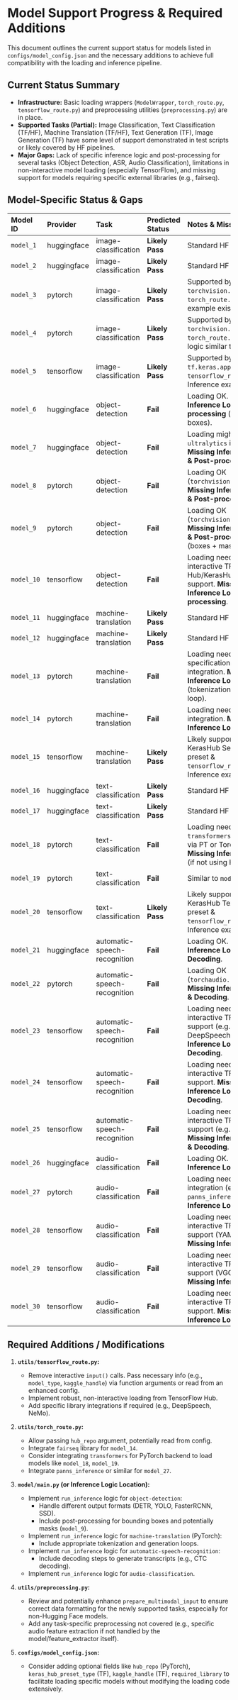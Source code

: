 # Model Support Progress & Required Additions

This document outlines the current support status for models listed in `configs/model_config.json` and the necessary additions to achieve full compatibility with the loading and inference pipeline.

## Current Status Summary

- **Infrastructure:** Basic loading wrappers (`ModelWrapper`, `torch_route.py`, `tensorflow_route.py`) and preprocessing utilities (`preprocessing.py`) are in place.
- **Supported Tasks (Partial):** Image Classification, Text Classification (TF/HF), Machine Translation (TF/HF), Text Generation (TF), Image Generation (TF) have some level of support demonstrated in test scripts or likely covered by HF pipelines.
- **Major Gaps:** Lack of specific inference logic and post-processing for several tasks (Object Detection, ASR, Audio Classification), limitations in non-interactive model loading (especially TensorFlow), and missing support for models requiring specific external libraries (e.g., fairseq).

## Model-Specific Status & Gaps

| Model ID  | Provider    | Task                           | Predicted Status | Notes & Missing Features                                                                                                                               |
| :-------- | :---------- | :----------------------------- | :--------------- | :----------------------------------------------------------------------------------------------------------------------------------------------------- |
| `model_1` | huggingface | image-classification           | **Likely Pass**  | Standard HF task.                                                                                                                                      |
| `model_2` | huggingface | image-classification           | **Likely Pass**  | Standard HF task.                                                                                                                                      |
| `model_3` | pytorch     | image-classification           | **Likely Pass**  | Supported by `torchvision.models` & `torch_route.py`. Inference example exists.                                                                        |
| `model_4` | pytorch     | image-classification           | **Likely Pass**  | Supported by `torchvision.models` & `torch_route.py`. Inference logic similar to `model_3`.                                                              |
| `model_5` | tensorflow  | image-classification           | **Likely Pass**  | Supported by `tf.keras.applications` & `tensorflow_route.py`. Inference example exists.                                                                |
| `model_6` | huggingface | object-detection               | **Fail**         | Loading OK. **Missing Inference Logic & Post-processing** (bounding boxes).                                                                            |
| `model_7` | huggingface | object-detection               | **Fail**         | Loading might need `ultralytics` integration. **Missing Inference Logic & Post-processing**.                                                           |
| `model_8` | pytorch     | object-detection               | **Fail**         | Loading OK (`torchvision.models`). **Missing Inference Logic & Post-processing**.                                                                      |
| `model_9` | pytorch     | object-detection               | **Fail**         | Loading OK (`torchvision.models`). **Missing Inference Logic & Post-processing** (boxes + masks).                                                      |
| `model_10`| tensorflow  | object-detection               | **Fail**         | Loading needs non-interactive TF Hub/KerasHub/KaggleHub support. **Missing Inference Logic & Post-processing**.                                        |
| `model_11`| huggingface | machine-translation          | **Likely Pass**  | Standard HF task.                                                                                                                                      |
| `model_12`| huggingface | machine-translation          | **Likely Pass**  | Standard HF task.                                                                                                                                      |
| `model_13`| pytorch     | machine-translation          | **Fail**         | Loading needs `hub_repo` specification or library integration. **Missing Inference Logic** (tokenization, generation loop).                            |
| `model_14`| pytorch     | machine-translation          | **Fail**         | Loading needs `fairseq` integration. **Missing Inference Logic**.                                                                                      |
| `model_15`| tensorflow  | machine-translation          | **Likely Pass**  | Likely supported by KerasHub Seq2SeqLM preset & `tensorflow_route.py`. Inference example exists.                                                       |
| `model_16`| huggingface | text-classification            | **Likely Pass**  | Standard HF task.                                                                                                                                      |
| `model_17`| huggingface | text-classification            | **Likely Pass**  | Standard HF task.                                                                                                                                      |
| `model_18`| pytorch     | text-classification            | **Fail**         | Loading needs HF `transformers` integration via PT or Torch Hub. **Missing Inference Logic** (if not using HF pipeline).                               |
| `model_19`| pytorch     | text-classification            | **Fail**         | Similar to `model_18`.                                                                                                                                 |
| `model_20`| tensorflow  | text-classification            | **Likely Pass**  | Likely supported by KerasHub TextClassifier preset & `tensorflow_route.py`. Inference example exists.                                                  |
| `model_21`| huggingface | automatic-speech-recognition | **Fail**         | Loading OK. **Missing Inference Logic & Decoding**.                                                                                                    |
| `model_22`| pytorch     | automatic-speech-recognition | **Fail**         | Loading OK (`torchaudio.pipelines`). **Missing Inference Logic & Decoding**.                                                                           |
| `model_23`| tensorflow  | automatic-speech-recognition | **Fail**         | Loading needs non-interactive TF Hub/library support (e.g., DeepSpeech). **Missing Inference Logic & Decoding**.                                       |
| `model_24`| tensorflow  | automatic-speech-recognition | **Fail**         | Loading needs non-interactive TF Hub/library support. **Missing Inference Logic & Decoding**.                                                          |
| `model_25`| tensorflow  | automatic-speech-recognition | **Fail**         | Loading needs non-interactive TF Hub/library support (e.g., NeMo). **Missing Inference Logic & Decoding**.                                             |
| `model_26`| huggingface | audio-classification           | **Fail**         | Loading OK. **Missing Inference Logic**.                                                                                                               |
| `model_27`| pytorch     | audio-classification           | **Fail**         | Loading needs library integration (e.g., `panns_inference`). **Missing Inference Logic**.                                                              |
| `model_28`| tensorflow  | audio-classification           | **Fail**         | Loading needs non-interactive TF Hub support (YAMNet). **Missing Inference Logic**.                                                                    |
| `model_29`| tensorflow  | audio-classification           | **Fail**         | Loading needs non-interactive TF Hub support (VGGish). **Missing Inference Logic**.                                                                    |
| `model_30`| tensorflow  | audio-classification           | **Fail**         | Loading needs non-interactive TF Hub/library support. **Missing Inference Logic**.                                                                     |

## Required Additions / Modifications

1.  **`utils/tensorflow_route.py`:**
    *   Remove interactive `input()` calls. Pass necessary info (e.g., `model_type`, `kaggle_handle`) via function arguments or read from an enhanced config.
    *   Implement robust, non-interactive loading from TensorFlow Hub.
    *   Add specific library integrations if required (e.g., DeepSpeech, NeMo).

2.  **`utils/torch_route.py`:**
    *   Allow passing `hub_repo` argument, potentially read from config.
    *   Integrate `fairseq` library for `model_14`.
    *   Consider integrating `transformers` for PyTorch backend to load models like `model_18`, `model_19`.
    *   Integrate `panns_inference` or similar for `model_27`.

3.  **`model/main.py` (or Inference Logic Location):**
    *   Implement `run_inference` logic for `object-detection`:
        *   Handle different output formats (DETR, YOLO, FasterRCNN, SSD).
        *   Include post-processing for bounding boxes and potentially masks (`model_9`).
    *   Implement `run_inference` logic for `machine-translation` (PyTorch):
        *   Include appropriate tokenization and generation loops.
    *   Implement `run_inference` logic for `automatic-speech-recognition`:
        *   Include decoding steps to generate transcripts (e.g., CTC decoding).
    *   Implement `run_inference` logic for `audio-classification`.

4.  **`utils/preprocessing.py`:**
    *   Review and potentially enhance `prepare_multimodal_input` to ensure correct data formatting for the newly supported tasks, especially for non-Hugging Face models.
    *   Add any task-specific preprocessing not covered (e.g., specific audio feature extraction if not handled by the model/feature_extractor itself).

5.  **`configs/model_config.json`:**
    *   Consider adding optional fields like `hub_repo` (PyTorch), `keras_hub_preset_type` (TF), `kaggle_handle` (TF), `required_library` to facilitate loading specific models without modifying the loading code extensively.